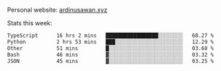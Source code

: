 Personal website: [ardinusawan.xyz](https://ardinusawan.xyz)

Stats this week:
<!--START_SECTION:waka-->

```txt
TypeScript      16 hrs 2 mins   █████████████████░░░░░░░░   68.27 %
Python          2 hrs 53 mins   ███░░░░░░░░░░░░░░░░░░░░░░   12.29 %
Other           51 mins         █░░░░░░░░░░░░░░░░░░░░░░░░   03.68 %
Bash            46 mins         ▓░░░░░░░░░░░░░░░░░░░░░░░░   03.32 %
JSON            45 mins         ▓░░░░░░░░░░░░░░░░░░░░░░░░   03.25 %
```

<!--END_SECTION:waka-->
